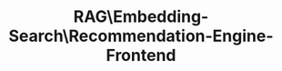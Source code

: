 ---
title: RAG\Embedding-Search\Recommendation-Engine-Frontend
emoji: 😎
colorFrom: blue
colorTo: green
sdk: docker
app_file: app.py
pinned: false
---